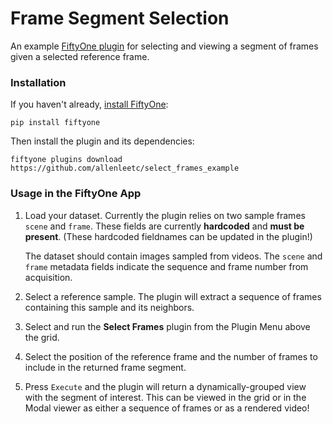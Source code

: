 # Frame Segment Selection 

An example [FiftyOne plugin](https://docs.voxel51.com/plugins/index.html) for selecting and viewing a segment of frames given a selected reference frame.

### Installation

If you haven't already,
[install FiftyOne](https://docs.voxel51.com/getting_started/install.html):

```shell
pip install fiftyone
```

Then install the plugin and its dependencies:

```shell
fiftyone plugins download https://github.com/allenleetc/select_frames_example
```

### Usage in the FiftyOne App

1. Load your dataset. Currently the plugin relies on two sample frames `scene` and `frame`. These fields are currently **hardcoded** and **must be present**. (These hardcoded fieldnames can be updated in the plugin!)

    The dataset should contain images sampled from videos. The `scene` and `frame` metadata fields indicate the sequence and frame number from acquisition.

2. Select a reference sample. The plugin will extract a sequence of frames containing this sample and its neighbors.

3. Select and run the **Select Frames** plugin from the Plugin Menu above the grid.

4. Select the position of the reference frame and the number of frames to include in the returned frame segment.

5. Press `Execute` and the plugin will return a dynamically-grouped view with the segment of interest. This can be viewed in the grid or in the Modal viewer as either a sequence of frames or as a rendered video!
